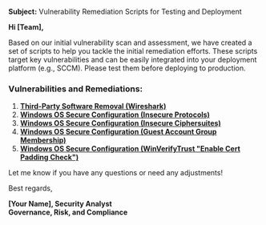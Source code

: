 **Subject:** Vulnerability Remediation Scripts for Testing and Deployment

**Hi [Team],**

Based on our initial vulnerability scan and assessment, we have created a set of scripts to help you tackle the initial remediation efforts. These scripts target key vulnerabilities and can be easily integrated into your deployment platform (e.g., SCCM). Please test them before deploying to production.

### Vulnerabilities and Remediations:
1. [**Third-Party Software Removal (Wireshark)**](https://github.com/steven-noel-cruz/SNC-Public/blob/main/Automation/remediation-wireshark-uninstall.ps1)
2. [**Windows OS Secure Configuration (Insecure Protocols)**](https://github.com/steven-noel-cruz/SNC-Public/blob/main/automation/toggle-protocols.ps1)
3. [**Windows OS Secure Configuration (Insecure Ciphersuites)**](https://github.com/steven-noel-cruz/SNC-Public/blob/main/automation/toggle-cipher-suites.ps1)
4. [**Windows OS Secure Configuration (Guest Account Group Membership)**](https://github.com/steven-noel-cruz/SNC-Public/blob/main/automation/toggle-guest-local-administrators.ps1)
5. [**Windows OS Secure Configuration (WinVerifyTrust "Enable Cert Padding Check")**](https://github.com/steven-noel-cruz/SNC-Public/blob/main/Automation/cert-padding-check.ps1)

Let me know if you have any questions or need any adjustments!

Best regards,

**[Your Name], Security Analyst**<br/>
**Governance, Risk, and Compliance**
